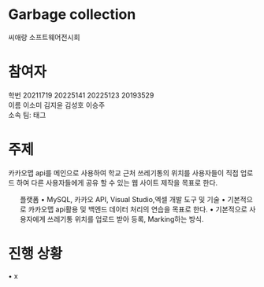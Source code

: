 # Garbage collection
씨애랑 소프트웨어전시회

<h1>참여자</h1>
<p>
학번 20211719 20225141 20225123 20193529
	<br>
이름 이소미 김지윤 김성호 이승주
	<br>
소속 팀: 태그
	<br>
<h1>주제</h1>
 카카오맵 api를 메인으로 사용하여 학교 근처 쓰레기통의 위치를 사용자들이 직접 업로드 하여 다른 사용자들에게 공유 할 수 있는 웹 사이트 제작을 목표로 한다.
</p>


<ul>
플랫폼
	•	MySQL, 카카오 API, Visual Studio,엑셀 
개발 도구 및 기술 
	•	기본적으로 카카오맵 api활용 및 백엔드 데이터 처리의 연습을 목표로 한다.
	•	기본적으로 사용자에게 쓰레기통 위치를 업로드 받아 등록, Marking하는 방식.
</ul>

<h1>진행 상황</h1>
	•	x

